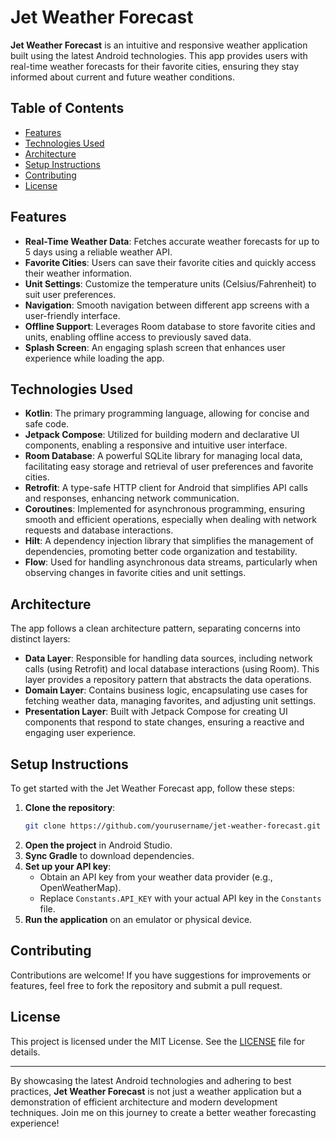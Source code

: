 # Jet Weather Forecast

**Jet Weather Forecast** is an intuitive and responsive weather application built using the latest Android technologies. This app provides users with real-time weather forecasts for their favorite cities, ensuring they stay informed about current and future weather conditions.

## Table of Contents

- [Features](#features)
- [Technologies Used](#technologies-used)
- [Architecture](#architecture)
- [Setup Instructions](#setup-instructions)
- [Contributing](#contributing)
- [License](#license)

## Features

- **Real-Time Weather Data**: Fetches accurate weather forecasts for up to 5 days using a reliable weather API.
- **Favorite Cities**: Users can save their favorite cities and quickly access their weather information.
- **Unit Settings**: Customize the temperature units (Celsius/Fahrenheit) to suit user preferences.
- **Navigation**: Smooth navigation between different app screens with a user-friendly interface.
- **Offline Support**: Leverages Room database to store favorite cities and units, enabling offline access to previously saved data.
- **Splash Screen**: An engaging splash screen that enhances user experience while loading the app.

## Technologies Used

- **Kotlin**: The primary programming language, allowing for concise and safe code.
- **Jetpack Compose**: Utilized for building modern and declarative UI components, enabling a responsive and intuitive user interface.
- **Room Database**: A powerful SQLite library for managing local data, facilitating easy storage and retrieval of user preferences and favorite cities.
- **Retrofit**: A type-safe HTTP client for Android that simplifies API calls and responses, enhancing network communication.
- **Coroutines**: Implemented for asynchronous programming, ensuring smooth and efficient operations, especially when dealing with network requests and database interactions.
- **Hilt**: A dependency injection library that simplifies the management of dependencies, promoting better code organization and testability.
- **Flow**: Used for handling asynchronous data streams, particularly when observing changes in favorite cities and unit settings.

## Architecture

The app follows a clean architecture pattern, separating concerns into distinct layers:

- **Data Layer**: Responsible for handling data sources, including network calls (using Retrofit) and local database interactions (using Room). This layer provides a repository pattern that abstracts the data operations.
- **Domain Layer**: Contains business logic, encapsulating use cases for fetching weather data, managing favorites, and adjusting unit settings.
- **Presentation Layer**: Built with Jetpack Compose for creating UI components that respond to state changes, ensuring a reactive and engaging user experience.

## Setup Instructions

To get started with the Jet Weather Forecast app, follow these steps:

1. **Clone the repository**:
    ```bash
    git clone https://github.com/yourusername/jet-weather-forecast.git
    ```
2. **Open the project** in Android Studio.
3. **Sync Gradle** to download dependencies.
4. **Set up your API key**:
    - Obtain an API key from your weather data provider (e.g., OpenWeatherMap).
    - Replace `Constants.API_KEY` with your actual API key in the `Constants` file.
5. **Run the application** on an emulator or physical device.

## Contributing

Contributions are welcome! If you have suggestions for improvements or features, feel free to fork the repository and submit a pull request.

## License

This project is licensed under the MIT License. See the [LICENSE](LICENSE) file for details.

---

By showcasing the latest Android technologies and adhering to best practices, **Jet Weather Forecast** is not just a weather application but a demonstration of efficient architecture and modern development techniques. Join me on this journey to create a better weather forecasting experience!

